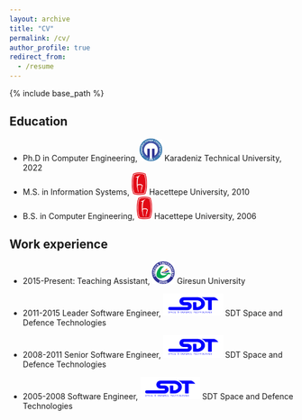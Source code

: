```yaml
---
layout: archive
title: "CV"
permalink: /cv/
author_profile: true
redirect_from:
  - /resume
---
```


{% include base_path %}

## Education

* Ph.D in Computer Engineering, <img src="/images/logo-ktu.png" alt="KTU" height=40> Karadeniz Technical University, 2022
* M.S. in Information Systems, <img src="/images/logo-hacettepe.png" alt="Hacettepe" height=40> Hacettepe University, 2010
* B.S. in Computer Engineering, <img src="/images/logo-hacettepe.png" alt="Hacettepe" height=40> Hacettepe University, 2006

## Work experience

* 2015-Present: Teaching Assistant, <img src="/images/logo-giresun.png" alt="GRU" height=40> Giresun University

* 2011-2015 Leader Software Engineer, <img src="/images/logo-sdt.png" alt="SDT" height=40> SDT Space and Defence Technologies 

* 2008-2011 Senior Software Engineer, <img src="/images/logo-sdt.png" alt="SDT" height=40> SDT Space and Defence Technologies 

* 2005-2008 Software Engineer, <img src="/images/logo-sdt.png" alt="SDT" height=40> SDT Space and Defence Technologies 
